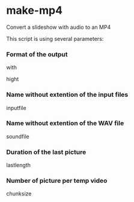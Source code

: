 # make-mp4
Convert a slideshow with audio to an MP4

This script is using several parameters:

### Format of the output

with

hight

### Name without extention of the input files

inputfile

### Name without extention of the WAV file

soundfile

### Duration of the last picture

lastlength

### Number of picture per temp video

chunksize
